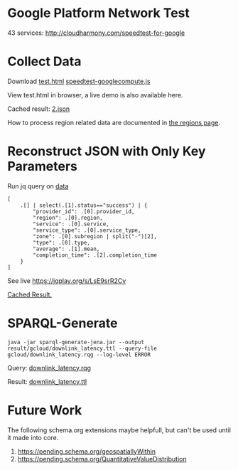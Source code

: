 # Google Platform Network Test
43 services: http://cloudharmony.com/speedtest-for-google

# Collect Data
Download [test.html](test.html) [speedtest-googlecompute.js](speedtest-googlecompute.js) 

View test.html in browser, a live demo is also available here.

Cached result: [2.json](data/2.json)

How to process region related data are documented in  [the regions page](../../gcloud/region.md#cloudHarmony-data).

# Reconstruct JSON with Only Key Parameters
Run jq query on [data](#collect-data)
```
[
    .[] | select(.[1].status=="success") | {
        "provider_id": .[0].provider_id,
        "region": .[0].region,
        "service": .[0].service,
        "service_type": .[0].service_type,
        "zone": .[0].subregion | split("-")[2],
        "type": .[0].type,
        "average": .[1].mean,
        "completion_time": .[2].completion_time
    }
]
```
See live https://jqplay.org/s/LsE9srR2Cv

[Cached Result.](../../jq/gcloud/downlink_latency.json)

# SPARQL-Generate
```
java -jar sparql-generate-jena.jar --output result/gcloud/downlink_latency.ttl --query-file gcloud/downlink_latency.rqg --log-level ERROR
```
Query: [downlink_latency.rqg](../../sparql-generate/gcloud/downlink_latency.rqg)

Result: [downlink_latency.ttl](../../sparql-generate/result/gcloud/downlink_latency.ttl)

# Future Work
The following schema.org extensions maybe helpfull, but can't be used until it made into core.
1. https://pending.schema.org/geospatiallyWithin
2. https://pending.schema.org/QuantitativeValueDistribution
